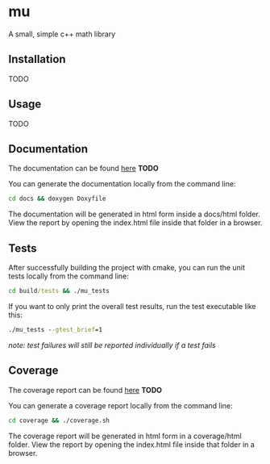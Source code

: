 # mu

A small, simple c++ math library

## Installation

TODO

## Usage

TODO

## Documentation

The documentation can be found [here](https://github.com) **TODO**

You can generate the documentation locally from the command line:

```cmd
cd docs && doxygen Doxyfile
```

The documentation will be generated in html form inside a  docs/html folder. View the report by opening the index.html file inside that folder in a browser.

## Tests

After successfully building the project with cmake, you can run the unit tests locally from the command line:

```cmd
cd build/tests && ./mu_tests
```

If you want to only print the overall test results, run the test executable like this:

```cmd
./mu_tests --gtest_brief=1
```

*note: test failures will still be reported individually if a test fails*

## Coverage

The coverage report can be found [here](https://github.com) **TODO**

You can generate a coverage report locally from the command line:

```cmd
cd coverage && ./coverage.sh
```

The coverage report will be generated in html form in a coverage/html folder. View the report by opening the index.html file inside that folder in a browser.
